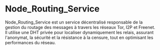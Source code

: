 # Node_Routing_Service
Node_Routing_Service est un service décentralisé responsable de la gestion du routage des messages à travers les réseaux Tor, I2P et Freenet. Il utilise une DHT privée pour localiser dynamiquement les relais, assurant l'anonymat, la sécurité et la résistance à la censure, tout en optimisant les performances du réseau.
